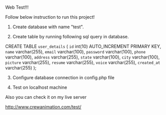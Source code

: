 Web Test!!!

Follow below instruction to run this project!

1. Create database with name "test".

2. Create table by running following sql query in database.

CREATE TABLE `user_details` (
`id` int(10) AUTO_INCREMENT PRIMARY KEY,
`name` varchar(255),
`email` varchar(100),
`password` varchar(100),
`phone` varchar(100),
`address` varchar(255),
`state` varchar(100),
`city` varchar(100),
`picture` varchar(255),
`resume` varchar(255),
`voice` varchar(255),
`created_at` varchar(255)
);

3. Configure database connection in config.php file

4. Test on localhost machine

Also you can check it on my live server 

http://www.crewanimation.com/test/
